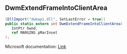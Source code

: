 ## DwmExtendFrameIntoClientArea

```csharp
[DllImport("dwmapi.dll", SetLastError = true)]
public static extern int DwmExtendFrameIntoClientArea(
   IntPtr hwnd,
   ref MARGINS pMarInset
);
```

Microsoft documentation: [Link](https://docs.microsoft.com/en-us/windows/win32/api/dwmapi/nf-dwmapi-dwmextendframeintoclientarea)
